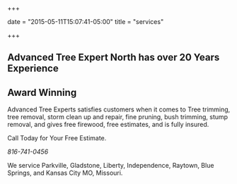 +++

date = "2015-05-11T15:07:41-05:00"
title = "services"

+++

## Advanced Tree Expert North has over 20 Years Experience

## Award Winning

Advanced Tree Experts satisfies customers when it comes to Tree trimming, tree removal, storm clean up and repair, fine pruning, bush trimming, stump removal, and gives free firewood, free estimates, and is fully insured.

Call Today for Your Free Estimate.

*816-741-0456*

We service Parkville, Gladstone, Liberty, Independence, Raytown, Blue Springs, and Kansas City MO, Missouri.